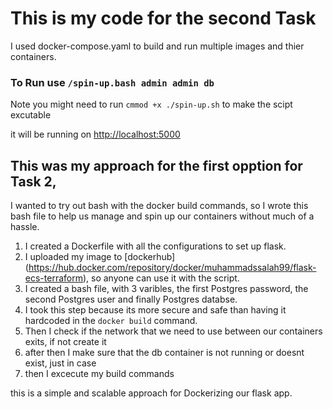 # This is my code for the second Task 


I used docker-compose.yaml to build and run multiple images and thier containers.

### To Run use ```/spin-up.bash admin admin db``` 

Note you might need to run ```cmmod +x ./spin-up.sh``` to make the scipt excutable

it will be running on [http://localhost:5000](http://127.0.0.1:5000)

## This was my approach for the first opption for Task 2,

I wanted to try out bash with the docker build commands, so I wrote this bash file to help us manage and spin up our containers without much of a hassle.

1. I created a Dockerfile with all the configurations to set up flask.
2. I uploaded my image to [dockerhub] (https://hub.docker.com/repository/docker/muhammadssalah99/flask-ecs-terraform), so anyone can use it with the script. 
3. I created a bash file, with 3 varibles, the first Postgres password, the second Postgres user and finally Postgres databse.
4. I took this step because its more secure and safe than having it hardcoded in the ```docker build``` command. 
5. Then I check if the network that we need to use between our containers exits, if not create it 
6. after then I make sure that the db container is not running or doesnt exist, just in case
7. then I excecute my build commands


this is a simple and scalable approach for Dockerizing our flask app.


